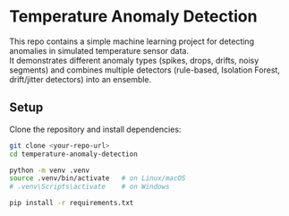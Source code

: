 # Temperature Anomaly Detection

This repo contains a simple machine learning project for detecting anomalies in simulated temperature sensor data.  
It demonstrates different anomaly types (spikes, drops, drifts, noisy segments) and combines multiple detectors (rule-based, Isolation Forest, drift/jitter detectors) into an ensemble.  

## Setup

Clone the repository and install dependencies:

```bash
git clone <your-repo-url>
cd temperature-anomaly-detection

python -m venv .venv
source .venv/bin/activate   # on Linux/macOS
# .venv\Scripts\activate    # on Windows

pip install -r requirements.txt
